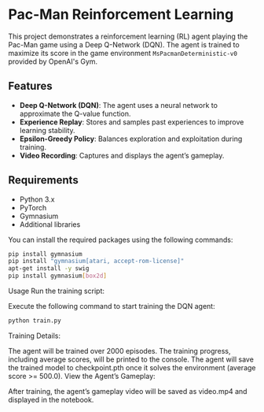 # Pac-Man Reinforcement Learning

This project demonstrates a reinforcement learning (RL) agent playing the Pac-Man game using a Deep Q-Network (DQN). The agent is trained to maximize its score in the game environment `MsPacmanDeterministic-v0` provided by OpenAI's Gym.

## Features

- **Deep Q-Network (DQN)**: The agent uses a neural network to approximate the Q-value function.
- **Experience Replay**: Stores and samples past experiences to improve learning stability.
- **Epsilon-Greedy Policy**: Balances exploration and exploitation during training.
- **Video Recording**: Captures and displays the agent’s gameplay.

## Requirements

- Python 3.x
- PyTorch
- Gymnasium
- Additional libraries

You can install the required packages using the following commands:

```bash
pip install gymnasium
pip install "gymnasium[atari, accept-rom-license]"
apt-get install -y swig
pip install gymnasium[box2d]
```
Usage
Run the training script:

Execute the following command to start training the DQN agent:

```bash
python train.py
```

Training Details:

The agent will be trained over 2000 episodes.
The training progress, including average scores, will be printed to the console.
The agent will save the trained model to checkpoint.pth once it solves the environment (average score >= 500.0).
View the Agent’s Gameplay:

After training, the agent’s gameplay video will be saved as video.mp4 and displayed in the notebook.
